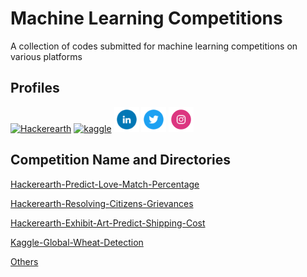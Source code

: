 # Machine Learning Competitions
 A collection of codes submitted for machine learning competitions on various platforms


## Profiles

<a href="https://www.hackerearth.com/@pishangujeniya"><img src="https://static-fastly.hackerearth.com/static/hackerearth/images/logo/HE_identity.png" width="40" alt="Hackerearth"></a> 
<a href="https://www.kaggle.com/pishangujeniya"><img src="https://www.kaggle.com/static/images/site-logo.png" width="40" alt="kaggle"></a> 
<a href="https://www.linkedin.com/in/pishangujeniya"><img src="https://github.com/aritraroy/social-icons/blob/master/linkedin-icon.png?raw=true" width="40" alt="linkedin"></a> 
<a href="https://twitter.com/pishangujeniya"><img src="https://github.com/aritraroy/social-icons/blob/master/twitter-icon.png?raw=true" width="40" alt="twitter"></a> 
<a href="https://www.instagram.com/pishang.ujeniya"><img src="https://github.com/aritraroy/social-icons/blob/master/instagram-icon.png?raw=true" width="40" alt="instagram"></a>


## Competition Name and Directories

[Hackerearth-Predict-Love-Match-Percentage](./Hackerearth-Predict-Love-Match-Percentage)

[Hackerearth-Resolving-Citizens-Grievances](./Hackerearth-Resolving-Citizens-Grievances)

[Hackerearth-Exhibit-Art-Predict-Shipping-Cost](./Hackerearth-Exhibit-Art-Predict-Shipping-Cost)

[Kaggle-Global-Wheat-Detection](./Kaggle-Global-Wheat-Detection)

[Others](./Others)
